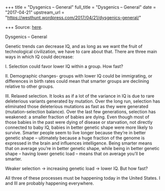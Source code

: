 +++
title = "Dysgenics – General"
full_title = "Dysgenics – General"
date = "2017-04-21"
upstream_url = "https://westhunt.wordpress.com/2017/04/21/dysgenics-general/"

+++
Source: [here](https://westhunt.wordpress.com/2017/04/21/dysgenics-general/).

Dysgenics – General

Genetic trends can decrease IQ, and as long as we want the fruit of
technological civilization, we have to care about that. There are three
main ways in which IQ could decrease:

I. Selection could favor lower IQ within a group. How fast?

II\. Demographic changes- groups with lower IQ could be immigrating, or
differences in birth rates could mean that smarter groups are declining
relative to other groups.

III\. Relaxed selection. It looks as if a lot of the variance in IQ is
due to rare deleterious variants generated by mutation. Over the long
run, selection has eliminated those deleterious mutations as fast as
they were generated (mutation-selection balance). Over the last few
generations, selection has weakened: a smaller fraction of babies are
dying. Even though most of those babies in the past were dying of
disease or starvation, not directly connected to baby IQ, babies in
better genetic shape were more likely to survive. Smarter people seem to
live longer because they’re in better genetic shape – ultimately because
a huge fraction of the genome is expressed in the brain and influences
intelligence. Being smarter means that on average you’re in better
genetic shape, while being in better genetic shape – having lower
genetic load – means that on average you’ll be smarter.

Weaker selection -> increasing genetic load -> lower IQ. But how fast?

All three of these processes must be happening today in the United
States. I and III are probably happening everywhere.

